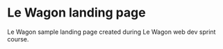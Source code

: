 # Le Wagon landing page

Le Wagon sample landing page created during Le Wagon web dev sprint course.


